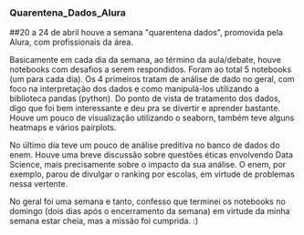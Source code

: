 ### Quarentena_Dados_Alura
##20 a 24 de abril houve a semana "quarentena dados", promovida pela Alura, com profissionais da área.

Basicamente em cada dia da semana, ao término da aula/debate, houve notebooks com desafios a serem respondidos. Foram ao total 5 notebooks (um para cada dia). Os 4 primeiros tratam de análise de dado no geral, com foco na interpretação dos dados e como manipulá-los utilizando a biblioteca pandas (python). Do ponto de vista de tratamento dos dados, digo que foi bem interessante e deu pra se divertir e aprender bastante. Houve um pouco de visualização utilizando o seaborn, também teve alguns heatmaps e vários pairplots. 

No último dia teve um pouco de análise preditiva no banco de dados do enem. Houve uma breve discussão sobre questões éticas envolvendo Data Science, mais precisamente sobre o impacto da sua análise. O enem, por exemplo, parou de divulgar o ranking por escolas, em virtude de problemas nessa vertente. 

No geral foi uma semana e tanto, confesso que terminei os notebooks no domingo (dois dias após o encerramento da semana) em virtude da minha semana estar cheia, mas a missão foi cumprida. :)
